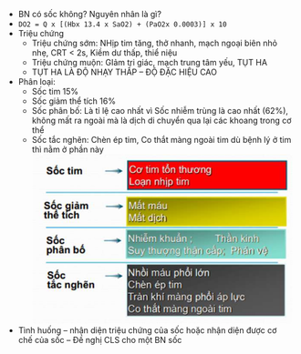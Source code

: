- BN có sốc không? Nguyên nhân là gì?  
- `DO2 = Q x [(Hbx 13.4 x SaO2) + (PaO2x 0.0003)] x 10`  
- Triệu chứng  
	- Triệu chứng sớm: NHịp tim tăng, thở nhanh, mạch ngoại biên nhỏ nhẹ, CRT < 2s, Kiềm dư thấp, thiể niệu  
	- Triệu chứng muộn: GIảm tri giác, mạch trung tâm yếu, TỤT HA  
	- TỤT HA LÀ ĐỘ NHẠY THẤP – ĐỘ ĐẶC HIỆU CAO  
- Phân loại:  
	- Sốc tim 15%  
	- Sốc giảm thể tích 16%  
	- Sốc phân bố: Là tỉ lệ cao nhất vì Sốc nhiễm trùng là cao nhất (62%), không mất ra ngoài mà là dịch di chuyển qua lại các khoang trong cơ thể  
	- Sốc tắc nghẽn: Chèn ép tim, Co thắt màng ngoài tim dù bệnh lý ở tim thì nằm ở phần này  
	![Buổi 16 - RL đa cơ quan-1687423977533.jpeg](../../../200%20Files/image/image/Bu%E1%BB%95i%2016%20-%20RL%20%C4%91a%20c%C6%A1%20quan-1687423977533.jpeg)  
- Tình huống – nhận diện triệu chứng của sốc hoặc nhận diện được cơ chế của sốc – Đề nghị CLS cho một BN sốc